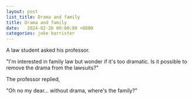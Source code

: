 ```yaml
---
layout: post
list_title: Drama and family
title: Drama and family
date:   2024-02-26 00:00:00 +0800
categories: joke barrister
---
```


A law student asked his professor.

"I'm interested in family law but wonder if it's too dramatic. Is it possible to remove the drama from the lawsuits?"

The professor replied,

"Oh no my dear... without drama, where's the family?"
